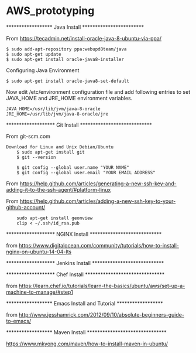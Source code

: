 # AWS_prototyping

****************** Java Install ************************

From https://tecadmin.net/install-oracle-java-8-ubuntu-via-ppa/

    $ sudo add-apt-repository ppa:webupd8team/java
    $ sudo apt-get update
    $ sudo apt-get install oracle-java8-installer
    
  Configuring Java Environment
    
    $ sudo apt-get install oracle-java8-set-default
  
  Now edit /etc/environment configuration file and add following entries to set JAVA_HOME and JRE_HOME environment variables.
  
    JAVA_HOME=/usr/lib/jvm/java-8-oracle
    JRE_HOME=/usr/lib/jvm/java-8-oracle/jre

******************* Git Install ****************************

From git-scm.com

    Download for Linux and Unix Debian/Ubuntu
        $ sudo apt-get install git
        $ git --version

        $ git config --global user.name "YOUR NAME"
        $ git config --global user.email "YOUR EMAIL ADDRESS"

From https://help.github.com/articles/generating-a-new-ssh-key-and-adding-it-to-the-ssh-agent/#platform-linux

From https://help.github.com/articles/adding-a-new-ssh-key-to-your-github-account/

        sudo apt-get install geomview    
        clip < ~/.ssh/id_rsa.pub
        
******************* NGINX Install ****************************


from https://www.digitalocean.com/community/tutorials/how-to-install-nginx-on-ubuntu-14-04-lts

******************* Jenkins Install ****************************


******************* Chef Install *******************************

from https://learn.chef.io/tutorials/learn-the-basics/ubuntu/aws/set-up-a-machine-to-manage/#step1

****************** Emacs Install and Tutorial ******************

from http://www.jesshamrick.com/2012/09/10/absolute-beginners-guide-to-emacs/

****************** Maven Install *******************************

https://www.mkyong.com/maven/how-to-install-maven-in-ubuntu/




